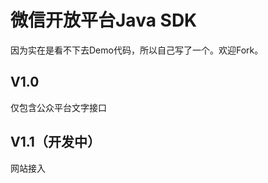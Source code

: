 微信开放平台Java SDK
===============
因为实在是看不下去Demo代码，所以自己写了一个。欢迎Fork。

V1.0
----
仅包含公众平台文字接口

V1.1（开发中）
---------
网站接入
